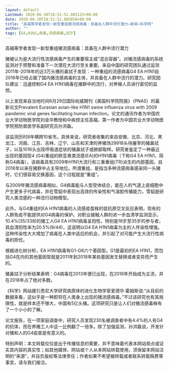 ```yaml
---
layout: default
Lastmod: 2020-06-30T18:51:52.885125+00:00
date: 2020-06-30T18:51:52.885058+00:00
title: "高福等学者发现一新型重组猪流感病毒：具备在人群中流行潜力—新闻—科学网"
author: ""
tags: [G4,H1N1,病毒,流感病毒,拭子]
---
```


高福等学者发现一新型重组猪流感病毒：具备在人群中流行潜力

猪被认为是大流行性流感病毒产生的重要宿主或“混合容器”。对猪流感病毒的系统监测对于预警和准备下一次潜在大流行至关重要。来自中国的研究团队通过监测2011年-2018年的近3万头猪的鼻拭子发现：一种重组的流感病毒G4 EA H1N1自2016年已经占据了国内猪流感病毒的主体，并具备在人群中流行的潜力。研究团队建议：迅速控制G4 EA H1N1病毒在猪群中的流行，对养殖人员进行密切的监控。

以上发现来自当地时间6月29日国际权威期刊《美国科学院院报》（PNAS）的最新论文Prevalent Eurasian avian-like H1N1 swine influenza virus with 2009 pandemic viral genes facilitating human infection。论文的通讯作者为中国农业大学动物医学院刘金华教授和中疾控主任高福，第一作者为中国农业大学动物医学院预防兽医学系副研究员孙洪磊。

该监测历时8年横跨10省市。具体来说，研究者收集的来自安徽、北京、河北、黑龙江、河南、江苏、吉林、辽宁、山东和天津的养猪场29918头待屠宰的猪鼻拭子，以及1016头出现呼吸道症状的猪鼻拭子或肺部取样。研究者鉴定了一种最近出现的基因型4 (G4)重组的欧亚禽类流感(EA)的H1N1病毒（下称G4 EA H1N1，简称G4病毒），该病毒具有2009年H1N1大流行和三重重组(TR)派生的内部基因，自2016年以来在猪群中占主导地位。所谓重组，是指当多种流感病毒感染同一头猪时，它们很容易交换基因，这个过程就是“重组”。

与2009年猪流感病毒相似，G4病毒能与人型受体结合，能在人的气道上皮细胞中产生更多子代病毒，并在雪貂中表现出高效的传染性和气溶胶传播能力，雪貂是研究人类流感的一种流行动物模型。

此外，与G4重组的EA H1N1病毒的人流感疫苗株的低抗原交叉反应表明，现有的人群免疫不能提供对G4病毒的保护。对职业接触人群的进一步血清学监测显示，10.4%(35/338)的猪工人G4 EA H1N1病毒呈阳性，特别是18岁至35岁的参与者，其血清阳性率为20.5%(9/44)，这说明以G4 EA H1N1病毒为主的人传染性增强。这种传染性大大增加了病毒在人类中适应的机会，并引起了对可能产生大流行性病毒的担忧。

根据进化树分析，EA H1N1病毒有G1-G6六个基因型。G1是最初的EA H1N1，而包括G4在内的其他基因型就是2011年到2018年某些基因发生替换或者变异而产生的。

猪鼻拭子分析结果表明：G4病毒在2013年便已出现，在2016年开始成为主流，并在2018年占了绝对多数。

《科学》网站援引悉尼大学研究病原体的进化生物学家爱德华·霍姆斯说:“从目前的数据来看，这似乎是一种即将在人类身上出现的猪流感病毒。”不过该研究也有其局限性，就是样本还不够大，中国有5亿头猪。这项研究只是让人们对猪流感毒株有了一个小小的了解。

论文报告，在一项家庭调查中，研究人员发现230名被调查者中有4.4%的人有G4的抗体，而在养猪工人中这一比例翻了一倍多。除了加强监测，孙洪磊说，开发针对猪和人的G4疫苗是有意义的。

特别声明：本文转载仅仅是出于传播信息的需要，并不意味着代表本网站观点或证实其内容的真实性；如其他媒体、网站或个人从本网站转载使用，须保留本网站注明的“来源”，并自负版权等法律责任；作者如果不希望被转载或者联系转载稿费等事宜，请与我们接洽。

